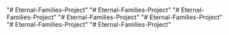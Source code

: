 "# Eternal-Families-Project" 
"# Eternal-Families-Project" 
"# Eternal-Families-Project" 
"# Eternal-Families-Project" 
"# Eternal-Families-Project" 
"# Eternal-Families-Project" 
"# Eternal-Families-Project" 
